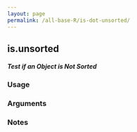 ```yaml
---
layout: page
permalink: /all-base-R/is-dot-unsorted/
---
```


## __is.unsorted__

#### _Test if an Object is Not Sorted_

### Usage

### Arguments

### Notes
